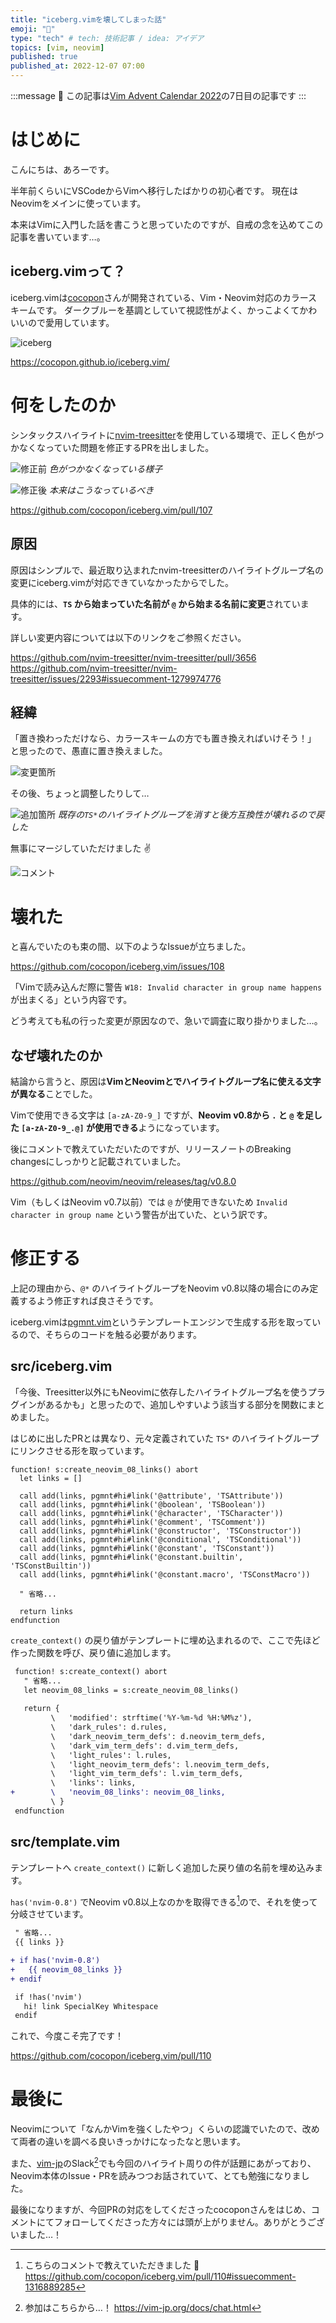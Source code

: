 ```yaml
---
title: "iceberg.vimを壊してしまった話"
emoji: "🙏"
type: "tech" # tech: 技術記事 / idea: アイデア
topics: [vim, neovim]
published: true
published_at: 2022-12-07 07:00
---
```


:::message
🎄 この記事は[Vim Advent Calendar 2022](https://qiita.com/advent-calendar/2022/vim)の7日目の記事です
:::

# はじめに

こんにちは、あろーです。

半年前くらいにVSCodeからVimへ移行したばかりの初心者です。
現在はNeovimをメインに使っています。

本来はVimに入門した話を書こうと思っていたのですが、自戒の念を込めてこの記事を書いています…。

## iceberg.vimって？

iceberg.vimは[cocopon](https://github.com/cocopon)さんが開発されている、Vim・Neovim対応のカラースキームです。
ダークブルーを基調としていて視認性がよく、かっこよくてかわいいので愛用しています。

![iceberg](/images/324f3a00c3ca59/iceberg.png)

https://cocopon.github.io/iceberg.vim/

# 何をしたのか

シンタックスハイライトに[nvim-treesitter](https://github.com/nvim-treesitter/nvim-treesitter)を使用している環境で、正しく色がつかなくなっていた問題を修正するPRを出しました。

![修正前](/images/324f3a00c3ca59/before.png)
_色がつかなくなっている様子_

![修正後](/images/324f3a00c3ca59/after.png)
_本来はこうなっているべき_

https://github.com/cocopon/iceberg.vim/pull/107

## 原因

原因はシンプルで、最近取り込まれたnvim-treesitterのハイライトグループ名の変更にiceberg.vimが対応できていなかったからでした。

具体的には、**`TS` から始まっていた名前が `@` から始まる名前に変更**されています。

詳しい変更内容については以下のリンクをご参照ください。

https://github.com/nvim-treesitter/nvim-treesitter/pull/3656
https://github.com/nvim-treesitter/nvim-treesitter/issues/2293#issuecomment-1279974776

## 経緯

「置き換わっただけなら、カラースキームの方でも置き換えればいけそう！」
と思ったので、愚直に置き換えました。

![変更箇所](/images/324f3a00c3ca59/diff_1.png)

その後、ちょっと調整したりして…

![追加箇所](/images/324f3a00c3ca59/diff_2.png)
_既存の`TS*`のハイライトグループを消すと後方互換性が壊れるので戻した_

無事にマージしていただけました ✌️

![コメント](/images/324f3a00c3ca59/comment_1.png)

# 壊れた

と喜んでいたのも束の間、以下のようなIssueが立ちました。

https://github.com/cocopon/iceberg.vim/issues/108

「Vimで読み込んだ際に警告 `W18: Invalid character in group name happens` が出まくる」という内容です。

どう考えても私の行った変更が原因なので、急いで調査に取り掛かりました…。

## なぜ壊れたのか

結論から言うと、原因は**VimとNeovimとでハイライトグループ名に使える文字が異なる**ことでした。

Vimで使用できる文字は `[a-zA-Z0-9_]` ですが、**Neovim v0.8から `.` と `@` を足した `[a-zA-Z0-9_.@]` が使用できる**ようになっています。

後にコメントで教えていただいたのですが、リリースノートのBreaking changesにしっかりと記載されていました。

https://github.com/neovim/neovim/releases/tag/v0.8.0

Vim（もしくはNeovim v0.7以前）では `@` が使用できないため `Invalid character in group name` という警告が出ていた、という訳です。

# 修正する

上記の理由から、`@*` のハイライトグループをNeovim v0.8以降の場合にのみ定義するよう修正すれば良さそうです。

iceberg.vimは[pgmnt.vim](https://github.com/cocopon/pgmnt.vim)というテンプレートエンジンで生成する形を取っているので、そちらのコードを触る必要があります。

## src/iceberg.vim

「今後、Treesitter以外にもNeovimに依存したハイライトグループ名を使うプラグインがあるかも」と思ったので、追加しやすいよう該当する部分を関数にまとめました。

はじめに出したPRとは異なり、元々定義されていた `TS*` のハイライトグループにリンクさせる形を取っています。

```vim:iceberg.vim
function! s:create_neovim_08_links() abort
  let links = []

  call add(links, pgmnt#hi#link('@attribute', 'TSAttribute'))
  call add(links, pgmnt#hi#link('@boolean', 'TSBoolean'))
  call add(links, pgmnt#hi#link('@character', 'TSCharacter'))
  call add(links, pgmnt#hi#link('@comment', 'TSComment'))
  call add(links, pgmnt#hi#link('@constructor', 'TSConstructor'))
  call add(links, pgmnt#hi#link('@conditional', 'TSConditional'))
  call add(links, pgmnt#hi#link('@constant', 'TSConstant'))
  call add(links, pgmnt#hi#link('@constant.builtin', 'TSConstBuiltin'))
  call add(links, pgmnt#hi#link('@constant.macro', 'TSConstMacro'))

  " 省略...

  return links
endfunction
```

`create_context()` の戻り値がテンプレートに埋め込まれるので、ここで先ほど作った関数を呼び、戻り値に追加します。

```diff vim:iceberg.vim
 function! s:create_context() abort
   " 省略...
   let neovim_08_links = s:create_neovim_08_links()
 
   return {
         \   'modified': strftime('%Y-%m-%d %H:%M%z'),
         \   'dark_rules': d.rules,
         \   'dark_neovim_term_defs': d.neovim_term_defs,
         \   'dark_vim_term_defs': d.vim_term_defs,
         \   'light_rules': l.rules,
         \   'light_neovim_term_defs': l.neovim_term_defs,
         \   'light_vim_term_defs': l.vim_term_defs,
         \   'links': links,
+        \   'neovim_08_links': neovim_08_links,
         \ }
 endfunction
```

## src/template.vim

テンプレートへ `create_context()` に新しく追加した戻り値の名前を埋め込みます。

`has('nvim-0.8')` でNeovim v0.8以上なのかを取得できる[^1]ので、それを使って分岐させています。

```diff vim:template.vim
 " 省略...
 {{ links }}

+ if has('nvim-0.8')
+   {{ neovim_08_links }}
+ endif

 if !has('nvim')
   hi! link SpecialKey Whitespace
 endif
```

これで、今度こそ完了です！

https://github.com/cocopon/iceberg.vim/pull/110

# 最後に

Neovimについて「なんかVimを強くしたやつ」くらいの認識でいたので、改めて両者の違いを調べる良いきっかけになったなと思います。

また、[vim-jp](https://vim-jp.org/)のSlack[^2]でも今回のハイライト周りの件が話題にあがっており、Neovim本体のIssue・PRを読みつつお話されていて、とても勉強になりました。

最後になりますが、今回PRの対応をしてくださったcocoponさんをはじめ、コメントにてフォローしてくださった方々には頭が上がりません。ありがとうございました…！

[^1]: こちらのコメントで教えていただきました 🙏
https://github.com/cocopon/iceberg.vim/pull/110#issuecomment-1316889285
[^2]: 参加はこちらから…！
https://vim-jp.org/docs/chat.html
